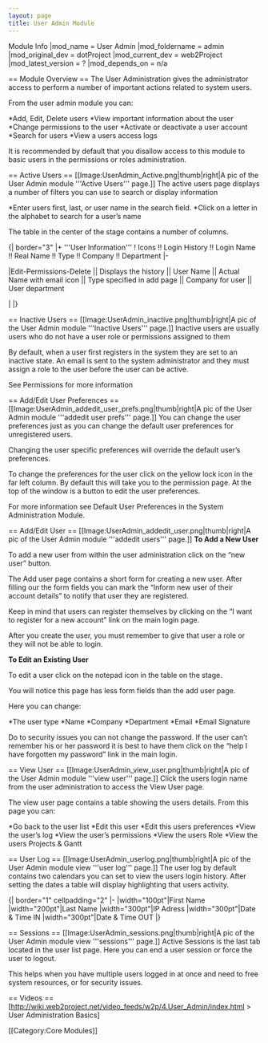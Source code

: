 ```yaml
---
layout: page
title: User Admin Module
---
```


Module Info
 |mod_name = User Admin
 |mod_foldername = admin
 |mod_original_dev = dotProject
 |mod_current_dev = web2Project
 |mod_latest_version = ?
 |mod_depends_on = n/a

== Module Overview ==
The User Administration gives the administrator access to perform a number of important actions related to system users.

From the user admin module you can:

*Add, Edit, Delete users
*View important information about the user
*Change permissions to the user
*Activate or deactivate a user account
*Search for users
*View a users access logs

It is recommended by default that you disallow access to this module to basic users in the permissions or roles administration.

== Active Users ==
[[Image:UserAdmin_Active.png|thumb|right|A pic of the User Admin module '''Active Users''' page.]]
The active users page displays a number of filters you can use to search or display information

*Enter users first, last, or user name in the search field.
*Click on a letter in the alphabet to search for a user’s name

The table in the center of the stage contains a number of columns.

{| border="3"
|+ '''User Information'''
! Icons !! Login History !! Login Name !! Real Name !! Type !! Company !! Department
|-

|Edit-Permissions-Delete || Displays the history || User Name || Actual Name with email icon || Type specified in add page || Company for user || User department

|
|}

== Inactive Users ==
[[Image:UserAdmin_inactive.png|thumb|right|A pic of the User Admin module '''Inactive Users''' page.]]
Inactive users are usually users who do not have a user role or permissions assigned to them

By default, when a user first registers in the system they are set to an inactive state. An email is sent to the system administrator and they must assign a role to the user before the user can be active.

See Permissions for more information

== Add/Edit User Preferences ==
[[Image:UserAdmin_addedit_user_prefs.png|thumb|right|A pic of the User Admin module '''addedit user prefs''' page.]]
You can change the user preferences just as you can change the default user preferences for unregistered users.

Changing the user specific preferences will override the default user’s preferences.

To change the preferences for the user click on the yellow lock icon in the far left column. By default this will take you to the permission page. At the top of the window is a button to edit the user preferences.

For more information see Default User Preferences in the System Administration Module.

== Add/Edit User ==
[[Image:UserAdmin_addedit_user.png|thumb|right|A pic of the User Admin module '''addedit users''' page.]]
<b>To Add a New User</b>

To add a new user from within the user administration click on the “new user” button.

The Add user page contains a short form for creating a new user. After filling our the form fields you can mark the “Inform new user of their account details” to notify that user they are registered.

Keep in mind that users can register themselves by clicking on the “I want to register for a new account” link on the main login page.

After you create the user, you must remember to give that user a role or they will not be able to login.


<b>To Edit an Existing User</b>

To edit a user click on the notepad icon in the table on the stage.

You will notice this page has less form fields than the add user page.

Here you can change:

*The user type
*Name
*Company
*Department
*Email
*Email Signature

Do to security issues you can not change the password. If the user can’t remember his or her password it is best to have them click on the “help I have forgotten my password” link in the main login.

== View User ==
[[Image:UserAdmin_view_user.png|thumb|right|A pic of the User Admin module '''view user''' page.]]
Click the users login name from the user administration to access the View User page.

The view user page contains a table showing the users details. From this page you can:

*Go back to the user list
*Edit this user
*Edit this users preferences
*View the user’s log
*View the user’s permissions
*View the users Role
*View the users Projects & Gantt

== User Log ==
[[Image:UserAdmin_userlog.png|thumb|right|A pic of the User Admin module view '''user log''' page.]]
The user log by default contains two calendars you can set to view the users login history. After setting the dates a table will display highlighting that users activity.

{| border="1" cellpadding="2"
|-
|width="100pt"|First Name
|width="200pt"|Last Name
|width="300pt"|IP Adress
|width="300pt"|Date & Time IN
|width="300pt"|Date & Time OUT
|}

== Sessions ==
[[Image:UserAdmin_sessions.png|thumb|right|A pic of the User Admin module view '''sessions''' page.]]
Active Sessions is the last tab located in the user list page. Here you can end a user session or force the user to logout.

This helps when you have multiple users logged in at once and need to free system resources, or for security issues.

== Videos ==
[http://wiki.web2project.net/video_feeds/w2p/4.User_Admin/index.html > User Administration Basics]

[[Category:Core Modules]]
